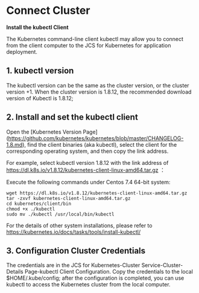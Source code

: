 
# Connect Cluster

 **Install the kubectl Client**

The Kubernetes command-line client kubectl may allow you to connect from the client computer to the JCS for Kubernetes for application deployment.

## 1. kubectl version 

The kubectl version can be the same as the cluster version, or the cluster version +1. When the cluster version is 1.8.12, the recommended download version of Kubectl is 1.8.12;

## 2. Install and set the kubectl client

Open the [Kubernetes Version Page] (https://github.com/kubernetes/kubernetes/blob/master/CHANGELOG-1.8.md), find the client binaries (aka kubectl), select the client for the corresponding operating system, and then copy the link address.

For example, select kubectl version 1.8.12 with the link address of https://dl.k8s.io/v1.8.12/kubernetes-client-linux-amd64.tar.gz ：

Execute the following commands under Centos 7.4 64-bit system:

```
wget https://dl.k8s.io/v1.8.12/kubernetes-client-linux-amd64.tar.gz
tar -zxvf kubernetes-client-linux-amd64.tar.gz
cd kubernetes/client/bin
chmod +x ./kubectl
sudo mv ./kubectl /usr/local/bin/kubectl
```
For the details of other system installations, please refer to https://kubernetes.io/docs/tasks/tools/install-kubectl/

## 3. Configuration Cluster Credentials

The credentials are in the JCS for Kubernetes-Cluster Service-Cluster-Details Page-kubectl Client Configuration. Copy the credentials to the local $HOME/.kube/config; after the configuration is completed, you can use kubectl to access the Kubernetes cluster from the local computer.
